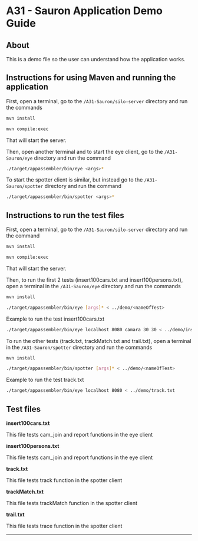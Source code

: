 # A31 - Sauron Application Demo Guide

## About

This is a demo file so the user can understand how the application works.

## Instructions for using Maven and running the application

First, open a terminal, go to the ```/A31-Sauron/silo-server``` directory and run the commands
```bash
mvn install
``` 
```bash
mvn compile:exec
``` 
That will start the server.

Then, open another terminal and to start the eye client, go to the ```/A31-Sauron/eye``` directory and run the command 
```bash
./target/appassembler/bin/eye <args>*
```

To start the spotter client is similar, but instead go to the ```/A31-Sauron/spotter``` directory and run the command 
```bash
./target/appassembler/bin/spotter <args>*
```

## Instructions to run the test files

First, open a terminal, go to the ```/A31-Sauron/silo-server``` directory and run the command 
```bash
mvn install
``` 
```bash
mvn compile:exec
``` 
That will start the server.

Then, to run the first 2 tests (insert100cars.txt and insert100persons.txt), open a terminal in the ```/A31-Sauron/eye``` directory and run the commands
```bash
mvn install
``` 
```bash
./target/appassembler/bin/eye [args]* < ../demo/<nameOfTest>
```

Example to run the test insert100cars.txt 
```bash
./target/appassembler/bin/eye localhost 8080 camara 30 30 < ../demo/insert100cars.txt
```

To run the other tests (track.txt, trackMatch.txt and trail.txt), open a terminal in the ```/A31-Sauron/spotter``` directory and run the commands
```bash
mvn install
``` 
```bash
./target/appassembler/bin/spotter [args]* < ../demo/<nameOfTest>
```

Example to run the test track.txt 
```bash
./target/appassembler/bin/eye localhost 8080 < ../demo/track.txt
``` 

## Test files

**insert100cars.txt** 

  This file tests cam_join and report functions in the eye client
  
**insert100persons.txt**

  This file tests cam_join and report functions in the eye client
  
**track.txt**

  This file tests track function in the spotter client
  
**trackMatch.txt**

  This file tests trackMatch function in the spotter client
  
**trail.txt**

  This file tests trace function in the spotter client
 
----

